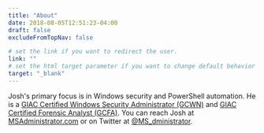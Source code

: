 ```yaml
---
title: "About"
date: 2018-08-05T12:51:23-04:00
draft: false
excludeFromTopNav: false

# set the link if you want to redirect the user.
link: ""
# set the html target parameter if you want to change default behavior
target: "_blank"
---
```

Josh's primary focus is in Windows security and PowerShell automation. He is a [GIAC Certified Windows Security Administrator (GCWN)](https://www.giac.org/certified-professional/josh-rickard/136568) and [GIAC Certified Forensic Analyst (GCFA)](https://www.giac.org/certified-professional/josh-rickard/136568). You can reach Josh at [MSAdministrator.com](https://msadministrator.com) or on Twitter at [@MS_dministrator](https://twitter.com/MS_dministrator).